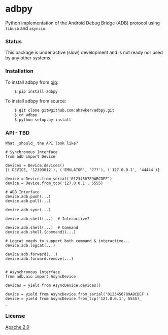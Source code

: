 # adbpy
Python implementation of the Android Debug Bridge (ADB) protocol using `libusb` and `asyncio`.

### Status

This package is under active (slow) development and is not ready nor used by any other systems.

### Installation

To install adbpy from [pip](https://pypi.python.org/pypi/pip):
```bash
    $ pip install adbpy
```

To install adbpy from source:
```bash
    $ git clone git@github.com:ahawker/adbpy.git
    $ cd adbpy
    $ python setup.py install
```

### API - TBD

```
What _should_ the API look like?

# Synchronous Interface
from adb import Device

devices = Device.devices()
[('DEVICE, '12393012'), ('EMULATOR', '???'), ('127.0.0.1', '44444')]

device = Device.from_serial('0123456789ABCDEF')
device = Device.from_tcp('127.0.0.1', 5555)

# ADB Interface
device.adb.push(...)
device.adb.pull(...)

device.adb.sync(...)

device.adb.shell(...)  # Interactive?

device.adb.shell(...)  # Command
device.adb.shell.{command}(...)

# Logcat needs to support both command & interactive...
device.adb.logcat(...)

device.adb.forward(...)
device.adb.forward.remove(...)


# Asynchronous Interface
from adb.aio import AsyncDevice

devices = yield from AsyncDevice.devices()

device = yield from AsyncDevice.from_serial('0123456789ABCDEF')
device = yield from AsyncDevice.from_tcp('127.0.0.1', 5555)_
_
```

### License

[Apache 2.0](LICENSE)
